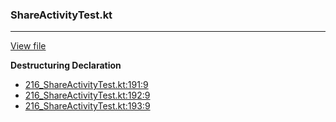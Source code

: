 ### ShareActivityTest.kt
---
[View file](../../precision_analyzed/216_ShareActivityTest.kt)

**Destructuring Declaration**

 - [216_ShareActivityTest.kt:191:9](../../precision_analyzed/216_ShareActivityTest.kt#L191)
 - [216_ShareActivityTest.kt:192:9](../../precision_analyzed/216_ShareActivityTest.kt#L192)
 - [216_ShareActivityTest.kt:193:9](../../precision_analyzed/216_ShareActivityTest.kt#L193)
